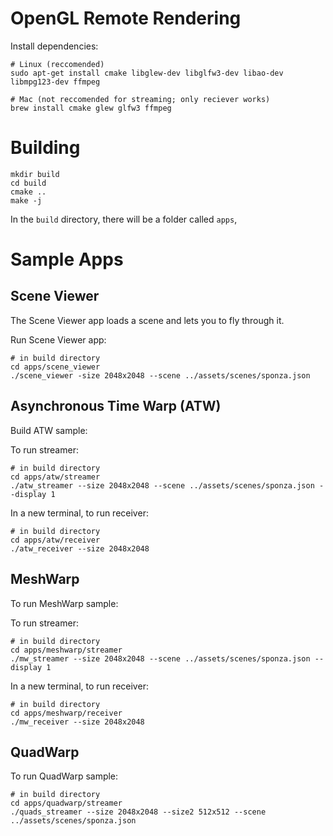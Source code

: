 # OpenGL Remote Rendering

Install dependencies:
```
# Linux (reccomended)
sudo apt-get install cmake libglew-dev libglfw3-dev libao-dev libmpg123-dev ffmpeg
```

```
# Mac (not reccomended for streaming; only reciever works)
brew install cmake glew glfw3 ffmpeg
```

# Building
```
mkdir build
cd build
cmake ..
make -j
```

In the `build` directory, there will be a folder called `apps`,

# Sample Apps

## Scene Viewer

The Scene Viewer app loads a scene and lets you to fly through it.

Run Scene Viewer app:
```
# in build directory
cd apps/scene_viewer
./scene_viewer -size 2048x2048 --scene ../assets/scenes/sponza.json
```

## Asynchronous Time Warp (ATW)

Build ATW sample:

To run streamer:
```
# in build directory
cd apps/atw/streamer
./atw_streamer --size 2048x2048 --scene ../assets/scenes/sponza.json --display 1
```

In a new terminal, to run receiver:
```
# in build directory
cd apps/atw/receiver
./atw_receiver --size 2048x2048
```

## MeshWarp

To run MeshWarp sample:

To run streamer:
```
# in build directory
cd apps/meshwarp/streamer
./mw_streamer --size 2048x2048 --scene ../assets/scenes/sponza.json --display 1
```

In a new terminal, to run receiver:
```
# in build directory
cd apps/meshwarp/receiver
./mw_receiver --size 2048x2048
```

## QuadWarp

To run QuadWarp sample:

```
# in build directory
cd apps/quadwarp/streamer
./quads_streamer --size 2048x2048 --size2 512x512 --scene ../assets/scenes/sponza.json
```
